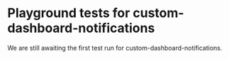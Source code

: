 # Playground tests for custom-dashboard-notifications
We are still awaiting the first test run for custom-dashboard-notifications.
